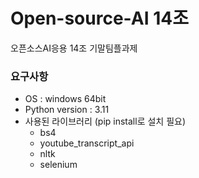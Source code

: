 # Open-source-AI 14조
오픈소스AI응용 14조 기말팀플과제


### 요구사항
- OS : windows 64bit
- Python version : 3.11
- 사용된 라이브러리 (pip install로 설치 필요)
  - bs4
  - youtube_transcript_api
  - nltk
  - selenium
